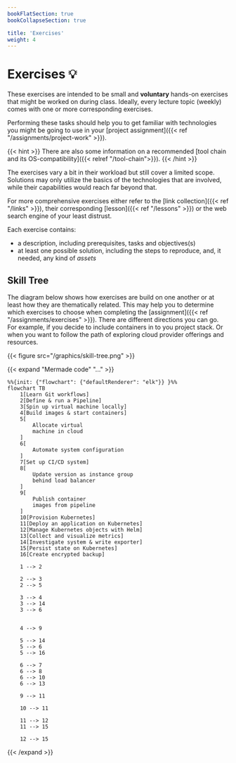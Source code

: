 ```yaml
---
bookFlatSection: true
bookCollapseSection: true

title: 'Exercises'
weight: 4
---
```



Exercises 💡
============

These exercises are intended to be small and __voluntary__ hands-on exercises that might be
worked on during class. Ideally, every lecture topic (weekly) comes with one or more
corresponding exercises.

Performing these tasks should help you to get familiar with technologies you
might be going to use in your [project assignment]({{< ref "/assignments/project-work" >}}).

{{< hint >}}
There are also some information on a recommended [tool chain and its OS-compatibility]({{< relref "/tool-chain">}}).
{{< /hint >}}

The exercises vary a bit in their workload but still cover a limited scope. Solutions may only
utilize the basics of the technologies that are involved, while their capabilities would reach
far beyond that.

For more comprehensive exercises either refer to the
[link collection]({{< ref "/links" >}}), their corresponding [lesson]({{< ref "/lessons" >}}) or 
the web search engine of your least distrust.

Each exercise contains:

* a description, including prerequisites, tasks and objectives(s)
* at least one possible solution, including the steps to reproduce, and, it needed, any kind of *assets*


## Skill Tree

The diagram below shows how exercises are build on one another or at least how they are thematically related.
This may help you to determine which exercises to choose when completing the
[assignment]({{< ref "/assignments/exercises" >}}). There are different directions you can go. For example, if you decide
to include containers in to you project stack. Or when you want to follow the path of exploring cloud provider offerings
and resources.

{{< figure src="/graphics/skill-tree.png" >}}

{{< expand "Mermade code" "..." >}}
```
%%{init: {"flowchart": {"defaultRenderer": "elk"}} }%%
flowchart TB
    1[Learn Git workflows]
    2[Define & run a Pipeline]
    3[Spin up virtual machine locally]
    4[Build images & start containers]
    5[
        Allocate virtual
        machine in cloud
    ]
    6[
        Automate system configuration
    ]
    7[Set up CI/CD system]
    8[
        Update version as instance group
        behind load balancer
    ]
    9[
        Publish container
        images from pipeline
    ]
    10[Provision Kubernetes]
    11[Deploy an application on Kubernetes]
    12[Manage Kubernetes objects with Helm]
    13[Collect and visualize metrics]
    14[Investigate system & write exporter]
    15[Persist state on Kubernetes]
    16[Create encrypted backup]
    
    1 --> 2

    2 --> 3
    2 --> 5
    
    3 --> 4
    3 --> 14
    3 --> 6
    

    4 --> 9

    5 --> 14
    5 --> 6
    5 --> 16

    6 --> 7
    6 --> 8
    6 --> 10
    6 --> 13

    9 --> 11

    10 --> 11
    
    11 --> 12
    11 --> 15

    12 --> 15
```
{{< /expand >}}
